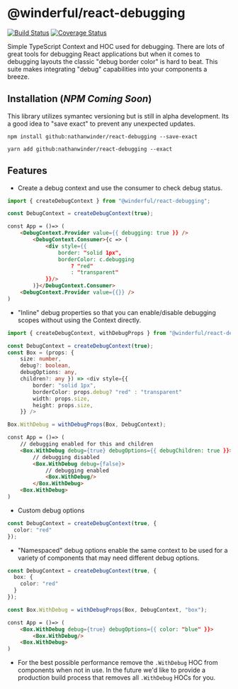 # @winderful/react-debugging

[![Build Status](https://travis-ci.com/nathanwinder/react-debugging.svg?branch=master)](https://travis-ci.com/nathanwinder/react-debugging)
[![Coverage Status](https://coveralls.io/repos/github/nathanwinder/react-debugging/badge.svg?branch=master)](https://coveralls.io/github/nathanwinder/react-debugging?branch=master)

Simple TypeScript Context and HOC used for debugging. There are lots of great tools for debugging React applications but when it comes to debugging layouts the classic "debug border color" is hard to beat. This suite makes integrating "debug" capabilities into your components a breeze.

## Installation (_NPM Coming Soon_)

This library utilizes symantec versioning but is still in alpha development. Its a good idea to "save exact" to prevent any unexpected updates.

```
npm install github:nathanwinder/react-debugging --save-exact
```

```
yarn add github:nathanwinder/react-debugging --exact
```

## Features

- Create a debug context and use the consumer to check debug status.

```typescript
import { createDebugContext } from "@winderful/react-debugging";

const DebugContext = createDebugContext(true);
```

```html
const App = ()=> (
    <DebugContext.Provider value={{ debugging: true }} />
        <DebugContext.Consumer>{c => (
            <div style={{
                border: "solid 1px",
                borderColor: c.debugging
                    ? "red"
                    : "transparent"
            }}/>
        )}</DebugContext.Consumer>
    <DebugContext.Provider value={{}} />
)
```

- "Inline" debug properties so that you can enable/disable debugging scopes without using the Context directly.

```typescript
import { createDebugContext, withDebugProps } from "@winderful/react-debugging";

const DebugContext = createDebugContext(true);
const Box = (props: {
    size: number,
    debug?: boolean,
    debugOptions: any,
    children?: any }) => <div style={{
        border: "solid 1px",
        borderColor: props.debug? "red" : "transparent"
        width: props.size,
        height: props.size,
    }} />

Box.WithDebug = withDebugProps(Box, DebugContext);
```

```html
const App = ()=> (
    // debugging enabled for this and children
    <Box.WithDebug debug={true} debugOptions={{ debugChildren: true }}>
        // debugging disabled
        <Box.WithDebug debug={false}>
            // debugging enabled
            <Box.WithDebug/>
        </Box.WithDebug>
    <Box.WithDebug>
)
```

- Custom debug options

```typescript
const DebugContext = createDebugContext(true, {
  color: "red"
});
```

- "Namespaced" debug options enable the same context to be used for a variety of components that may need different debug options.

```typescript
const DebugContext = createDebugContext(true, {
  box: {
    color: "red"
  }
});

const Box.WithDebug = withDebugProps(Box, DebugContext, "box");
```

```html
const App = ()=> (
    <Box.WithDebug debug={true} debugOptions={{ color: "blue" }}>
        <Box.WithDebug/>
    <Box.WithDebug>
)
```

- For the best possible performance remove the `.WithDebug` HOC from components when not in use. In the future we'd like to provide a production build process that removes all `.WithDebug` HOCs for you.
